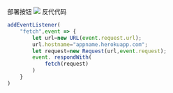 部署按钮
[![](https://www.herokucdn.com/deploy/button.png)](https://heroku.com/deploy?template=https://github.com/vbgfrd/rgjfidkgjierkg.git)
反代代码
```js
addEventListener(
    "fetch",event => {
        let url=new URL(event.request.url);
        url.hostname="appname.herokuapp.com";
        let request=new Request(url,event.request);
        event. respondWith(
            fetch(request)
        )
    }
)
```
